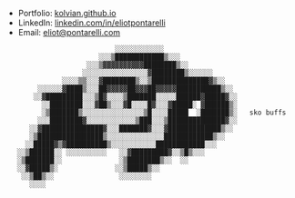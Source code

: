 * Portfolio: [kolvian.github.io](https://kolvian.github.io)
* LinkedIn: [linkedin.com/in/eliotpontarelli](https://www.linkedin.com/in/eliotpontarelli/)
* Email: [eliot@pontarelli.com](mailto:eliot@pontarelli.com)

```                                                                                                             
                           ░░░░░░░░░░░░                     
                       ░░░▒████████████▒░░░                 
                    ░░░▒▓▓▓▓▓▓▓▓▓▓████████▒░░               
                   ░░░░░░░░░░░░░░░░▓████████▒░░░░░░         
              ░░░░▒▒░░░▓████████▒░░▒██████████████▓▒░░      
        ░░░░░░▓████▒░░░██▓▓▓▓▓██▓▓▓██▓▓▓▓▓███████████▒░░    
       ░░▓█████████░░░▒█▓░░░░▒███████░░░░░██████▓█████▓░░   
         ░░████████░░░▓██▒░░░▓█░░░░█▓░░░▓█████░ ▓██████▒░   
         ░▒███████▒░░░░░░░░░░░░░░░▒█░░░░█████  ░███████▒░   sko buffs
        ░░░████████▓░░░░░░░░░░░░▒███░░░▒██████████████▓░░   
      ░░▓███████████████▓░░░███████▓░░░▓█████████████▒░░    
      ░▒████████████████▒░░░░░░░░░░░░░░████████████▒░░      
     ░░█████▓▒▓██████████▒░░░░░░░░░░░████████████░░░        
   ░░▒██████░░ ░░░░░░░░░░   ░░▓█████████▓░░▒█▒░░░           
   ░▒███████░░              ░▒████████▒░░  ░░               
   ░░▓█████▒░              ░░▒█████▒░░                      
    ░░▒██▒░░                ░░░░░░░░                        
      ░░░░                                                                                                                                                                                                                                               
```
